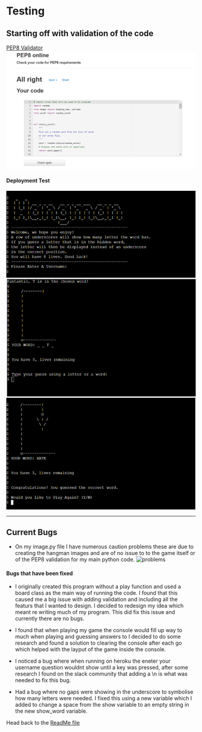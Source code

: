 # Testing

## Starting off with validation of the code

[PEP8 Validator](http://pep8online.com/)
![PEP8 Validation](testing//PEP8.PNG)

#### Deployment Test

![Game Launch](testing//onload.PNG)
![Game in play](testing//correctguess.PNG)
![End Game](testing//wingame.PNG)

---

## Current Bugs
- On my image.py file I have numerous caution problems these are due to creating the hangman images and are of no issue to
  to the game itself or of the PEP8 validation for my main python code.
  ![problems](testing//bugs.jpg)


#### Bugs that have been fixed
- I originally created this program without a play function and used a board class as the main way of running the code.
  I found that this caused me a big issue with adding validation and including all the featurs that I wanted to design. 
  I decided to redesign my idea which meant re writing much of my program. This did fix this issue and currently there are
  no bugs.

- I found that when playing my game the console would fill up way to much when playing and guessing answers to I decided to 
  do some research and found a solution to clearing the console after each go which helped with the layput of the game inside the console.

- I noticed a bug where when running on heroku the eneter your username question wouldnt show until a key was pressed, after some 
  research I found on the slack community that adding a \n is what was needed to fix this bug.

- Had a bug where no gaps were showing in the underscore to symbolise how many letters were needed. I fixed this using a new
  variable which I added to change a space from the show variable to an empty string in the new show_word variable. 

Head back to the [ReadMe file](README.md)
